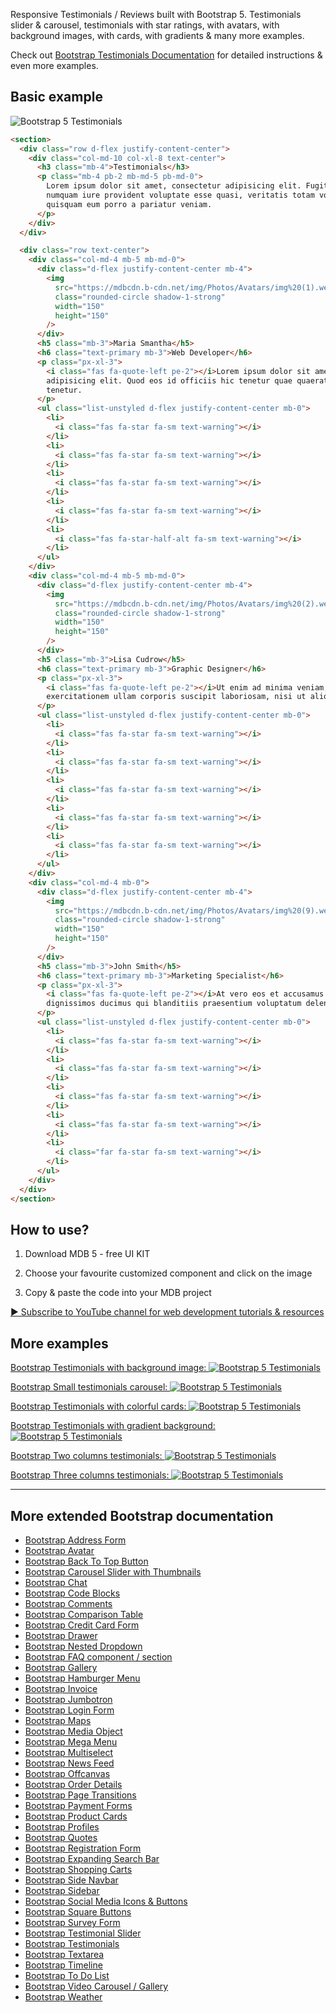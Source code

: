 
Responsive Testimonials / Reviews built with Bootstrap 5. Testimonials slider & carousel, testimonials with star ratings, with avatars, with background images, with cards, with gradients & many more examples.

Check out [Bootstrap Testimonials Documentation](https://mdbootstrap.com/docs/standard/extended/testimonials/) for detailed instructions & even more examples.

## Basic example

![Bootstrap 5 Testimonials](https://mdbootstrap.com/img/Marketing/github/testimonials/basic.png)

```html
<section>
  <div class="row d-flex justify-content-center">
    <div class="col-md-10 col-xl-8 text-center">
      <h3 class="mb-4">Testimonials</h3>
      <p class="mb-4 pb-2 mb-md-5 pb-md-0">
        Lorem ipsum dolor sit amet, consectetur adipisicing elit. Fugit, error amet
        numquam iure provident voluptate esse quasi, veritatis totam voluptas nostrum
        quisquam eum porro a pariatur veniam.
      </p>
    </div>
  </div>

  <div class="row text-center">
    <div class="col-md-4 mb-5 mb-md-0">
      <div class="d-flex justify-content-center mb-4">
        <img
          src="https://mdbcdn.b-cdn.net/img/Photos/Avatars/img%20(1).webp"
          class="rounded-circle shadow-1-strong"
          width="150"
          height="150"
        />
      </div>
      <h5 class="mb-3">Maria Smantha</h5>
      <h6 class="text-primary mb-3">Web Developer</h6>
      <p class="px-xl-3">
        <i class="fas fa-quote-left pe-2"></i>Lorem ipsum dolor sit amet, consectetur
        adipisicing elit. Quod eos id officiis hic tenetur quae quaerat ad velit ab hic
        tenetur.
      </p>
      <ul class="list-unstyled d-flex justify-content-center mb-0">
        <li>
          <i class="fas fa-star fa-sm text-warning"></i>
        </li>
        <li>
          <i class="fas fa-star fa-sm text-warning"></i>
        </li>
        <li>
          <i class="fas fa-star fa-sm text-warning"></i>
        </li>
        <li>
          <i class="fas fa-star fa-sm text-warning"></i>
        </li>
        <li>
          <i class="fas fa-star-half-alt fa-sm text-warning"></i>
        </li>
      </ul>
    </div>
    <div class="col-md-4 mb-5 mb-md-0">
      <div class="d-flex justify-content-center mb-4">
        <img
          src="https://mdbcdn.b-cdn.net/img/Photos/Avatars/img%20(2).webp"
          class="rounded-circle shadow-1-strong"
          width="150"
          height="150"
        />
      </div>
      <h5 class="mb-3">Lisa Cudrow</h5>
      <h6 class="text-primary mb-3">Graphic Designer</h6>
      <p class="px-xl-3">
        <i class="fas fa-quote-left pe-2"></i>Ut enim ad minima veniam, quis nostrum
        exercitationem ullam corporis suscipit laboriosam, nisi ut aliquid commodi.
      </p>
      <ul class="list-unstyled d-flex justify-content-center mb-0">
        <li>
          <i class="fas fa-star fa-sm text-warning"></i>
        </li>
        <li>
          <i class="fas fa-star fa-sm text-warning"></i>
        </li>
        <li>
          <i class="fas fa-star fa-sm text-warning"></i>
        </li>
        <li>
          <i class="fas fa-star fa-sm text-warning"></i>
        </li>
        <li>
          <i class="fas fa-star fa-sm text-warning"></i>
        </li>
      </ul>
    </div>
    <div class="col-md-4 mb-0">
      <div class="d-flex justify-content-center mb-4">
        <img
          src="https://mdbcdn.b-cdn.net/img/Photos/Avatars/img%20(9).webp"
          class="rounded-circle shadow-1-strong"
          width="150"
          height="150"
        />
      </div>
      <h5 class="mb-3">John Smith</h5>
      <h6 class="text-primary mb-3">Marketing Specialist</h6>
      <p class="px-xl-3">
        <i class="fas fa-quote-left pe-2"></i>At vero eos et accusamus et iusto odio
        dignissimos ducimus qui blanditiis praesentium voluptatum deleniti atque corrupti.
      </p>
      <ul class="list-unstyled d-flex justify-content-center mb-0">
        <li>
          <i class="fas fa-star fa-sm text-warning"></i>
        </li>
        <li>
          <i class="fas fa-star fa-sm text-warning"></i>
        </li>
        <li>
          <i class="fas fa-star fa-sm text-warning"></i>
        </li>
        <li>
          <i class="fas fa-star fa-sm text-warning"></i>
        </li>
        <li>
          <i class="far fa-star fa-sm text-warning"></i>
        </li>
      </ul>
    </div>
  </div>
</section>
```

## How to use?

1. Download MDB 5 - free UI KIT

2. Choose your favourite customized component and click on the image

3. Copy & paste the code into your MDB project

[▶️ Subscribe to YouTube channel for web development tutorials & resources](https://www.youtube.com/MDBootstrap?sub_confirmation=1)

## More examples

[Bootstrap Testimonials with background image:
![Bootstrap 5 Testimonials](https://mdbootstrap.com/img/Marketing/github/testimonials/section-2.png)](https://mdbootstrap.com/docs/standard/extended/testimonials/#section-2)

[Bootstrap Small testimonials carousel:
![Bootstrap 5 Testimonials](https://mdbootstrap.com/img/Marketing/github/testimonials/section-3.png)](https://mdbootstrap.com/docs/standard/extended/testimonials/#section-3)

[Bootstrap Testimonials with colorful cards:
![Bootstrap 5 Testimonials](https://mdbootstrap.com/img/Marketing/github/testimonials/section-4.png)](https://mdbootstrap.com/docs/standard/extended/testimonials/#section-4)

[Bootstrap Testimonials with gradient background:
![Bootstrap 5 Testimonials](https://mdbootstrap.com/img/Marketing/github/testimonials/section-5.png)](https://mdbootstrap.com/docs/standard/extended/testimonials/#section-5)

[Bootstrap Two columns testimonials:
![Bootstrap 5 Testimonials](https://mdbootstrap.com/img/Marketing/github/testimonials/section-6.png)](https://mdbootstrap.com/docs/standard/extended/testimonials/#section-6)

[Bootstrap Three columns testimonials:
![Bootstrap 5 Testimonials](https://mdbootstrap.com/img/Marketing/github/testimonials/section-7.png)](https://mdbootstrap.com/docs/standard/extended/testimonials/#section-7)


___

## More extended Bootstrap documentation

<ul>
<li><a href="https://mdbootstrap.com/docs/standard/extended/bootstrap-address-form/">Bootstrap Address Form</a></li>
<li><a href="https://mdbootstrap.com/docs/standard/extended/avatar/">Bootstrap Avatar</a></li>
<li><a href="https://mdbootstrap.com/docs/standard/extended/back-to-top/">Bootstrap Back To Top Button</a></li>
<li><a href="https://mdbootstrap.com/docs/standard/extended/carousel-with-thumbnails/">Bootstrap Carousel Slider with Thumbnails</a></li>
<li><a href="https://mdbootstrap.com/docs/standard/extended/chat/">Bootstrap Chat</a></li>
<li><a href="https://mdbootstrap.com/docs/standard/extended/code/">Bootstrap Code Blocks</a></li>
<li><a href="https://mdbootstrap.com/docs/standard/extended/comments/">Bootstrap Comments</a></li>
<li><a href="https://mdbootstrap.com/docs/standard/extended/bootstrap-comparison-table/">Bootstrap Comparison Table</a></li>
<li><a href="https://mdbootstrap.com/docs/standard/extended/credit-card/">Bootstrap Credit Card Form</a></li>
<li><a href="https://mdbootstrap.com/docs/standard/extended/drawer/">Bootstrap Drawer</a></li>
<li><a href="https://mdbootstrap.com/docs/standard/extended/dropdown-multilevel/">Bootstrap Nested Dropdown</a></li>
<li><a href="https://mdbootstrap.com/docs/standard/extended/faq/">Bootstrap FAQ component / section</a></li>
<li><a href="https://mdbootstrap.com/docs/standard/extended/gallery/">Bootstrap Gallery</a></li>
<li><a href="https://mdbootstrap.com/docs/standard/extended/hamburger-menu/">Bootstrap Hamburger Menu</a></li>
<li><a href="https://mdbootstrap.com/docs/standard/extended/bootstrap-invoice/">Bootstrap Invoice</a></li>
<li><a href="https://mdbootstrap.com/docs/standard/extended/jumbotron/">Bootstrap Jumbotron</a></li>
<li><a href="https://mdbootstrap.com/docs/standard/extended/login/">Bootstrap Login Form</a></li>
<li><a href="https://mdbootstrap.com/docs/standard/extended/maps/">Bootstrap Maps</a></li>
<li><a href="https://mdbootstrap.com/docs/standard/extended/media-object/">Bootstrap Media Object</a></li>
<li><a href="https://mdbootstrap.com/docs/standard/extended/mega-menu/">Bootstrap Mega Menu</a></li> 
<li><a href="https://mdbootstrap.com/docs/standard/extended/multiselect/">Bootstrap Multiselect</a></li> 
<li><a href="https://mdbootstrap.com/docs/standard/extended/news-feed/">Bootstrap News Feed</a></li> 
<li><a href="https://mdbootstrap.com/docs/standard/extended/offcanvas/">Bootstrap Offcanvas</a></li> 
<li><a href="https://mdbootstrap.com/docs/standard/extended/order-details/">Bootstrap Order Details</a></li> 
<li><a href="https://mdbootstrap.com/docs/standard/extended/page-transitions/">Bootstrap Page Transitions</a></li> 
<li><a href="https://mdbootstrap.com/docs/standard/extended/payment-forms/">Bootstrap Payment Forms</a></li> 
<li><a href="https://mdbootstrap.com/docs/standard/extended/product-cards/">Bootstrap Product Cards</a></li> 
<li><a href="https://mdbootstrap.com/docs/standard/extended/profiles/">Bootstrap Profiles</a></li>  
<li><a href="https://mdbootstrap.com/docs/standard/extended/quotes/">Bootstrap Quotes</a></li> 
<li><a href="https://mdbootstrap.com/docs/standard/extended/registration/">Bootstrap Registration Form</a></li> 
<li><a href="https://mdbootstrap.com/docs/standard/extended/search-expanding/">Bootstrap Expanding Search Bar</a></li> 
<li><a href="https://mdbootstrap.com/docs/standard/extended/shopping-carts/">Bootstrap Shopping Carts</a></li> 
<li><a href="https://mdbootstrap.com/docs/standard/extended/side-navbar/">Bootstrap Side Navbar</a></li>  
<li><a href="https://mdbootstrap.com/docs/standard/extended/sidebar/">Bootstrap Sidebar</a></li>  
<li><a href="https://mdbootstrap.com/docs/standard/extended/social-media/">Bootstrap Social Media Icons & Buttons</a></li>  
<li><a href="https://mdbootstrap.com/docs/standard/extended/square-buttons/">Bootstrap Square Buttons</a></li>  
<li><a href="https://mdbootstrap.com/docs/standard/extended/bootstrap-survey-form/">Bootstrap Survey Form</a></li>  
<li><a href="https://mdbootstrap.com/docs/standard/extended/testimonial-slider/">Bootstrap Testimonial Slider</a></li>  
<li><a href="https://mdbootstrap.com/docs/standard/extended/testimonials/">Bootstrap Testimonials</a></li>  
<li><a href="https://mdbootstrap.com/docs/standard/extended/textarea/">Bootstrap Textarea</a></li>  
<li><a href="https://mdbootstrap.com/docs/standard/extended/timeline/">Bootstrap Timeline</a></li>  
<li><a href="https://mdbootstrap.com/docs/standard/extended/to-do-list/">Bootstrap To Do List</a></li>  
<li><a href="https://mdbootstrap.com/docs/standard/extended/video-carousel/">Bootstrap Video Carousel / Gallery</a></li>  
<li><a href="https://mdbootstrap.com/docs/standard/extended/weather/">Bootstrap Weather</a></li>  
</ul>

